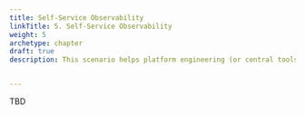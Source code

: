 ```yaml
---
title: Self-Service Observability
linkTitle: 5. Self-Service Observability
weight: 5
archetype: chapter
draft: true
description: This scenario helps platform engineering (or central tools) teams enable engineers with self-service observability tooling at scale, so developers and SREs can spend less time managing their toolchain and more time building and delivering cool software.


---
```


TBD
